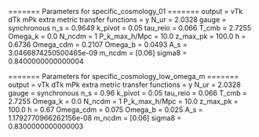 ======= Parameters for specific_cosmology_01 =======
output = vTk dTk mPk
extra metric transfer functions = y
N_ur = 2.0328
gauge = synchronous
n_s = 0.9649
k_pivot = 0.05
tau_reio = 0.066
T_cmb = 2.7255
Omega_k = 0.0
N_ncdm = 1
P_k_max_h/Mpc = 10.0
z_max_pk = 100.0
h = 0.6736
Omega_cdm = 0.2107
Omega_b = 0.0493
A_s = 3.0466874250500465e-09
m_ncdm = [0.06]
sigma8 = 0.8400000000000004


======= Parameters for specific_cosmology_low_omega_m =======
output = vTk dTk mPk
extra metric transfer functions = y
N_ur = 2.0328
gauge = synchronous
n_s = 0.96
k_pivot = 0.05
tau_reio = 0.066
T_cmb = 2.7255
Omega_k = 0.0
N_ncdm = 1
P_k_max_h/Mpc = 10.0
z_max_pk = 100.0
h = 0.67
Omega_cdm = 0.075
Omega_b = 0.025
A_s = 1.1792770966262156e-08
m_ncdm = [0.06]
sigma8 = 0.8300000000000003
